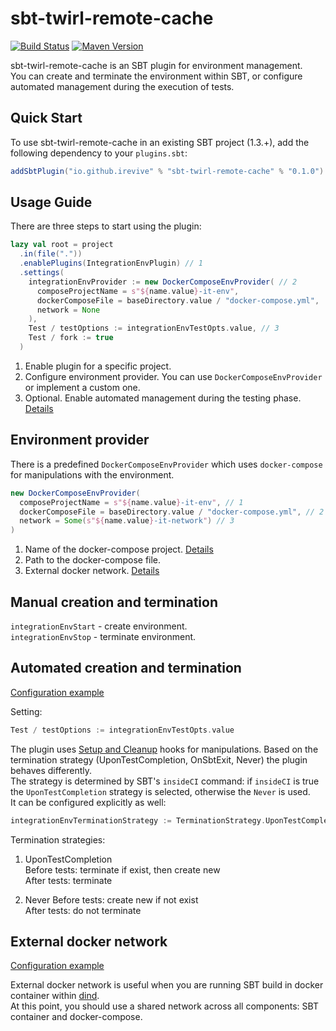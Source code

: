 # sbt-twirl-remote-cache

[![Build Status](https://github.com/iRevive/sbt-twirl-remote-cache/workflows/CI/badge.svg)](https://github.com/iRevive/sbt-twirl-remote-cache/actions?query=branch%3Amaster+workflow%3ACI+)
[![Maven Version](https://maven-badges.herokuapp.com/maven-central/io.github.irevive/sbt-twirl-remote-cache/badge.svg)](https://maven-badges.herokuapp.com/maven-central/io.github.irevive/sbt-twirl-remote-cache)

sbt-twirl-remote-cache is an SBT plugin for environment management.  
You can create and terminate the environment within SBT, or configure automated management during the execution of tests.

## Quick Start

To use sbt-twirl-remote-cache in an existing SBT project (1.3.+), add the following dependency to your `plugins.sbt`:
 
```sbt
addSbtPlugin("io.github.irevive" % "sbt-twirl-remote-cache" % "0.1.0")
```

## Usage Guide

There are three steps to start using the plugin:

```sbt
lazy val root = project
  .in(file("."))
  .enablePlugins(IntegrationEnvPlugin) // 1
  .settings(
    integrationEnvProvider := new DockerComposeEnvProvider( // 2
      composeProjectName = s"${name.value}-it-env", 
      dockerComposeFile = baseDirectory.value / "docker-compose.yml", 
      network = None
    ),
    Test / testOptions := integrationEnvTestOpts.value, // 3
    Test / fork := true
  )
```

1) Enable plugin for a specific project.
2) Configure environment provider. You can use `DockerComposeEnvProvider` or implement a custom one.
3) Optional. Enable automated management during the testing phase. [Details](#automated-creation-and-termination)

## Environment provider

There is a predefined `DockerComposeEnvProvider` which uses `docker-compose` for manipulations with the environment.  

```scala
new DockerComposeEnvProvider(
  composeProjectName = s"${name.value}-it-env", // 1
  dockerComposeFile = baseDirectory.value / "docker-compose.yml", // 2
  network = Some(s"${name.value}-it-network") // 3
)
```

1) Name of the docker-compose project. [Details](https://docs.docker.com/compose/reference/overview/#use--p-to-specify-a-project-name)
2) Path to the docker-compose file. 
3) External docker network. [Details](#external-docker-network)

## Manual creation and termination

`integrationEnvStart` - create environment.  
`integrationEnvStop` - terminate environment.

## Automated creation and termination

[Configuration example](https://github.com/iRevive/sbt-twirl-remote-cache/tree/master/examples/simple) 

Setting:
```sbt
Test / testOptions := integrationEnvTestOpts.value
```

The plugin uses [Setup and Cleanup](https://scala-sbt.org/1.x/docs/Testing.html#Setup+and+Cleanup) hooks for manipulations. 
Based on the termination strategy (UponTestCompletion, OnSbtExit, Never) the plugin behaves differently.  
The strategy is determined by SBT's `insideCI` command: if `insideCI` is true the `UponTestCompletion` strategy is selected, otherwise the `Never` is used.   
It can be configured explicitly as well:  
```sbt
integrationEnvTerminationStrategy := TerminationStrategy.UponTestCompletion
```

Termination strategies:

1) UponTestCompletion  
Before tests: terminate if exist, then create new    
After tests: terminate  

2) Never
Before tests: create new if not exist    
After tests: do not terminate  

## External docker network

[Configuration example](https://github.com/iRevive/sbt-twirl-remote-cache/tree/master/examples/external-docker-network) 

External docker network is useful when you are running SBT build in docker container within [dind](https://hub.docker.com/_/docker).  
At this point, you should use a shared network across all components: SBT container and docker-compose.  
